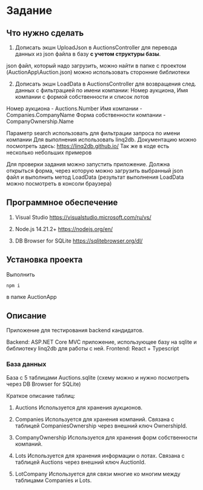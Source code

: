 # Задание

## Что нужно сделать

1) Дописать экшн UploadJson в AuctionsController для перевода данных из json файла в базу **с учетом структуры базы**. 

json файл, который надо загрузить, можно найти в папке с проектом (AuctionApp\Auction.json)
можно использовать сторонние библиотеки

2) Дописать экшн LoadData в AuctionsController для возвращения след. данных с фильтрацией по имени компании:
Номер аукциона, Имя компании с формой собственности и список лотов

Номер аукциона - Auctions.Number
Имя компании - Companies.CompanyName
Форма собственности компании - CompanyOwnership.Name

Параметр search использовать для фильтрации запроса по имени компании
Для выполнения использовать linq2db. Документацию можно посмотреть здесь:
https://linq2db.github.io/
Так же в коде есть несколько небольших примеров

Для проверки задания можно запустить приложение. Должна открыться форма, через которую можно загрузить выбранный json файл и выполнить метод LoadData (результат выполнения LoadData можно посмотреть в консоли браузера) 

## Программное обеспечение

1) Visual Studio
https://visualstudio.microsoft.com/ru/vs/

2) Node.js 14.21.2+
https://nodejs.org/en/

3) DB Browser for SQLite
https://sqlitebrowser.org/dl/

## Установка проекта

Выполнить
```
npm i
```
в папке AuctionApp

## Описание

Приложение для тестирования backend кандидатов.

Backend: ASP.NET Core MVC приложение, использующее базу на sqlite и библиотеку linq2db для работы с ней.
Frontend: React + Typescript
 
### База данных

База с 5 таблицами Auctions.sqlite (схему можно и нужно посмотреть через DB Browser for SQLite)

Краткое описание таблиц:

1) Auctions
Используется для хранения аукционов.

2) Companies
Используется для хранения компаний.
Связана с таблицей CompaniesOwnership через внешний ключ OwnershipId.

3) CompanyOwnership
Используется для хранения форм собственности компаний.

4) Lots
Используется для хранения информации о лотах.
Связана с таблицей Auctions через внешний ключ AuctionId.

5) LotCompany
Используется для связи многие ко многим между таблицами Companies и Lots.
